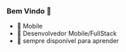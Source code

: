 ### Bem Vindo 👋

- 🔭 Mobile
- 🌱 Desenvolvedor Mobile/FullStack
- 🧠 sempre disponível para aprender
  
